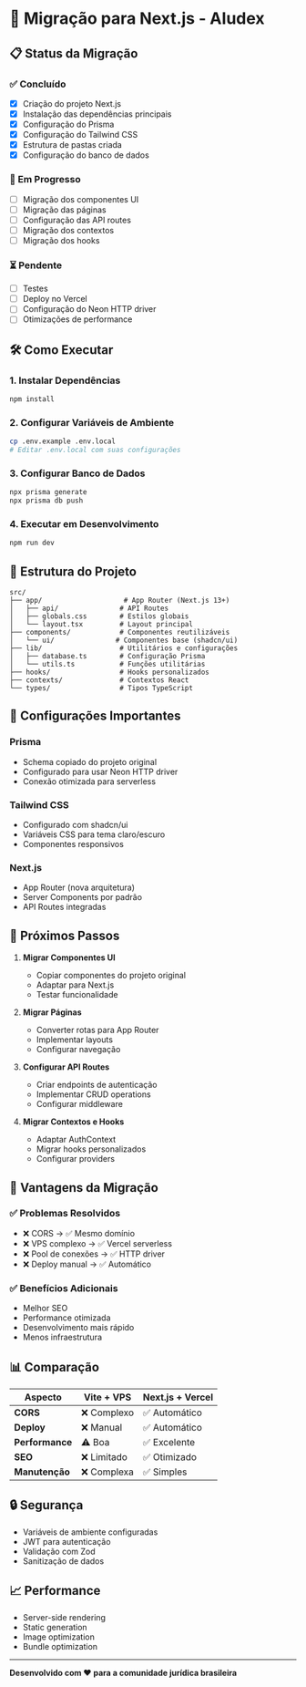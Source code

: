 # 🚀 Migração para Next.js - AIudex

## 📋 Status da Migração

### ✅ Concluído

- [x] Criação do projeto Next.js
- [x] Instalação das dependências principais
- [x] Configuração do Prisma
- [x] Configuração do Tailwind CSS
- [x] Estrutura de pastas criada
- [x] Configuração do banco de dados

### 🔄 Em Progresso

- [ ] Migração dos componentes UI
- [ ] Migração das páginas
- [ ] Configuração das API routes
- [ ] Migração dos contextos
- [ ] Migração dos hooks

### ⏳ Pendente

- [ ] Testes
- [ ] Deploy no Vercel
- [ ] Configuração do Neon HTTP driver
- [ ] Otimizações de performance

## 🛠️ Como Executar

### 1. Instalar Dependências

```bash
npm install
```

### 2. Configurar Variáveis de Ambiente

```bash
cp .env.example .env.local
# Editar .env.local com suas configurações
```

### 3. Configurar Banco de Dados

```bash
npx prisma generate
npx prisma db push
```

### 4. Executar em Desenvolvimento

```bash
npm run dev
```

## 📁 Estrutura do Projeto

```
src/
├── app/                    # App Router (Next.js 13+)
│   ├── api/               # API Routes
│   ├── globals.css        # Estilos globais
│   └── layout.tsx         # Layout principal
├── components/            # Componentes reutilizáveis
│   └── ui/               # Componentes base (shadcn/ui)
├── lib/                   # Utilitários e configurações
│   ├── database.ts        # Configuração Prisma
│   └── utils.ts           # Funções utilitárias
├── hooks/                 # Hooks personalizados
├── contexts/              # Contextos React
└── types/                 # Tipos TypeScript
```

## 🔧 Configurações Importantes

### Prisma

- Schema copiado do projeto original
- Configurado para usar Neon HTTP driver
- Conexão otimizada para serverless

### Tailwind CSS

- Configurado com shadcn/ui
- Variáveis CSS para tema claro/escuro
- Componentes responsivos

### Next.js

- App Router (nova arquitetura)
- Server Components por padrão
- API Routes integradas

## 🎯 Próximos Passos

1. **Migrar Componentes UI**

   - Copiar componentes do projeto original
   - Adaptar para Next.js
   - Testar funcionalidade

2. **Migrar Páginas**

   - Converter rotas para App Router
   - Implementar layouts
   - Configurar navegação

3. **Configurar API Routes**

   - Criar endpoints de autenticação
   - Implementar CRUD operations
   - Configurar middleware

4. **Migrar Contextos e Hooks**
   - Adaptar AuthContext
   - Migrar hooks personalizados
   - Configurar providers

## 🚀 Vantagens da Migração

### ✅ Problemas Resolvidos

- ❌ CORS → ✅ Mesmo domínio
- ❌ VPS complexo → ✅ Vercel serverless
- ❌ Pool de conexões → ✅ HTTP driver
- ❌ Deploy manual → ✅ Automático

### ✅ Benefícios Adicionais

- Melhor SEO
- Performance otimizada
- Desenvolvimento mais rápido
- Menos infraestrutura

## 📊 Comparação

| Aspecto         | Vite + VPS  | Next.js + Vercel |
| --------------- | ----------- | ---------------- |
| **CORS**        | ❌ Complexo | ✅ Automático    |
| **Deploy**      | ❌ Manual   | ✅ Automático    |
| **Performance** | ⚠️ Boa      | ✅ Excelente     |
| **SEO**         | ❌ Limitado | ✅ Otimizado     |
| **Manutenção**  | ❌ Complexa | ✅ Simples       |

## 🔒 Segurança

- Variáveis de ambiente configuradas
- JWT para autenticação
- Validação com Zod
- Sanitização de dados

## 📈 Performance

- Server-side rendering
- Static generation
- Image optimization
- Bundle optimization

---

**Desenvolvido com ❤️ para a comunidade jurídica brasileira**
